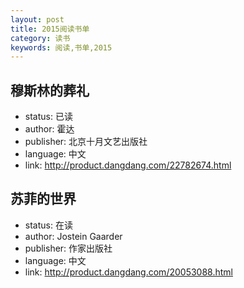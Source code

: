```yaml
---
layout: post
title: 2015阅读书单
category: 读书
keywords: 阅读,书单,2015
---
```


## 穆斯林的葬礼

- status: 已读
- author: 霍达
- publisher: 北京十月文艺出版社
- language: 中文
- link: http://product.dangdang.com/22782674.html

## 苏菲的世界

- status: 在读
- author: Jostein Gaarder
- publisher: 作家出版社
- language: 中文
- link: http://product.dangdang.com/20053088.html
